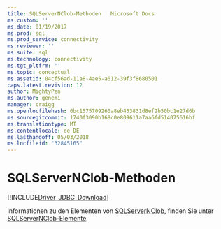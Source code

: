 ```yaml
---
title: SQLServerNClob-Methoden | Microsoft Docs
ms.custom: ''
ms.date: 01/19/2017
ms.prod: sql
ms.prod_service: connectivity
ms.reviewer: ''
ms.suite: sql
ms.technology: connectivity
ms.tgt_pltfrm: ''
ms.topic: conceptual
ms.assetid: 04cf56ad-11a8-4ae5-a612-39f3f8680501
caps.latest.revision: 12
author: MightyPen
ms.author: genemi
manager: craigg
ms.openlocfilehash: 6bc1575709260a8eb453831d8ef2b50bc1e27d6b
ms.sourcegitcommit: 1740f3090b168c0e809611a7aa6fd514075616bf
ms.translationtype: MT
ms.contentlocale: de-DE
ms.lasthandoff: 05/03/2018
ms.locfileid: "32845165"
---
```

# <a name="sqlservernclob-methods"></a>SQLServerNClob-Methoden
[!INCLUDE[Driver_JDBC_Download](../../../includes/driver_jdbc_download.md)]

  Informationen zu den Elementen von [SQLServerNClob](../../../connect/jdbc/reference/sqlservernclob-class.md), finden Sie unter [SQLServerNClob-Elemente](../../../connect/jdbc/reference/sqlservernclob-members.md).  
  
  
